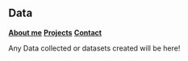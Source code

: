 ## **Data**
**[About me](about.md)**
**[Projects](portfolio.md)**
**[Contact](creator.md)**

Any Data collected or datasets created will be here!
